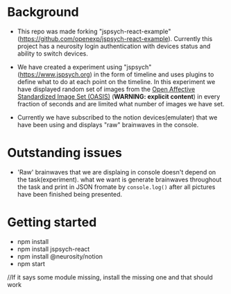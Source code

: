 # Background
- This repo was made forking "jspsych-react-example" (https://github.com/openexp/jspsych-react-example). Currently this project has a neurosity login authentication with devices status and ability to switch devices. 

- We have created a experiment using "jspsych" (https://www.jspsych.org) in the form of timeline and uses plugins to define what to do at each point on the timeline. In this experiment we have displayed random set of images from the [Open Affective Standardized Image Set (OASIS)](https://doi.org/10.3758/s13428-016-0715-3) (**WARNING: explicit content**) in every fraction of seconds and are limited what number of images we have set.

- Currently we have subscribed to the notion devices(emulater) that we have been using and displays "raw" brainwaves in the console.


# Outstanding issues
- 'Raw' brainwaves that we are displaing in console doesn't depend on the task(experiment). what we want is generate brainwaves throughout the task and print in JSON fromate by ```console.log()``` after all pictures have been finished being presented.



# Getting started

- npm install 
- npm install jspsych-react
- npm install @neurosity/notion
- npm start

//If it says some module missing, install the missing one and that should work



